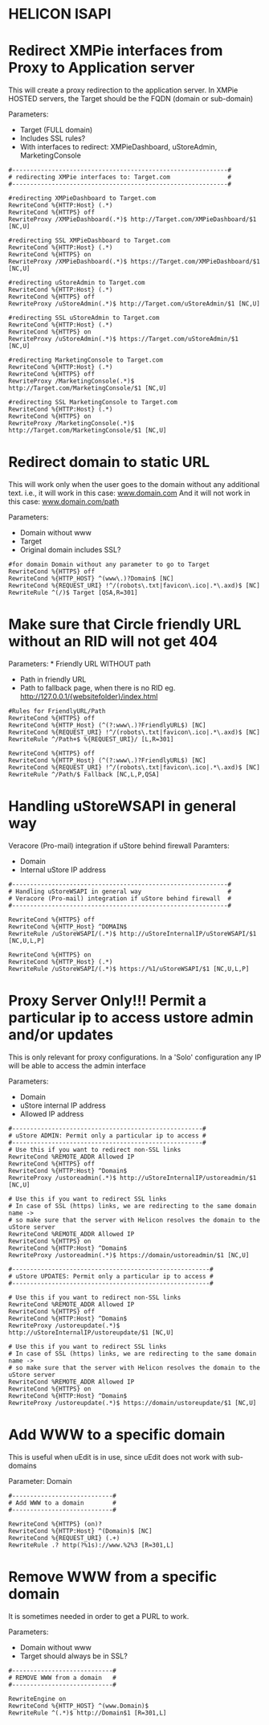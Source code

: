 # HELICON ISAPI

# Redirect XMPie interfaces from Proxy to Application server

This will create a proxy redirection to the application server.
In XMPie HOSTED servers, the Target should be the FQDN (domain or sub-domain)

Parameters:
* Target (FULL domain)
* Includes SSL rules?
* With interfaces to redirect: XMPieDashboard, uStoreAdmin, MarketingConsole	

```
#------------------------------------------------------------#
# redirecting XMPie interfaces to: Target.com                #
#------------------------------------------------------------#

#redirecting XMPieDashboard to Target.com
RewriteCond %{HTTP:Host} (.*)
RewriteCond %{HTTPS} off
RewriteProxy /XMPieDashboard(.*)$ http://Target.com/XMPieDashboard/$1 [NC,U]

#redirecting SSL XMPieDashboard to Target.com
RewriteCond %{HTTP:Host} (.*)
RewriteCond %{HTTPS} on
RewriteProxy /XMPieDashboard(.*)$ https://Target.com/XMPieDashboard/$1 [NC,U]

#redirecting uStoreAdmin to Target.com
RewriteCond %{HTTP:Host} (.*)
RewriteCond %{HTTPS} off
RewriteProxy /uStoreAdmin(.*)$ http://Target.com/uStoreAdmin/$1 [NC,U]

#redirecting SSL uStoreAdmin to Target.com
RewriteCond %{HTTP:Host} (.*)
RewriteCond %{HTTPS} on
RewriteProxy /uStoreAdmin(.*)$ https://Target.com/uStoreAdmin/$1 [NC,U]

#redirecting MarketingConsole to Target.com
RewriteCond %{HTTP:Host} (.*)
RewriteCond %{HTTPS} off
RewriteProxy /MarketingConsole(.*)$ http://Target.com/MarketingConsole/$1 [NC,U]

#redirecting SSL MarketingConsole to Target.com
RewriteCond %{HTTP:Host} (.*)
RewriteCond %{HTTPS} on
RewriteProxy /MarketingConsole(.*)$ http://Target.com/MarketingConsole/$1 [NC,U]
```



# Redirect domain to static URL

This will work only when the user goes to the domain without any additional text.
i.e., it will work in this case: www.domain.com
And it will not work in this case: www.domain.com/path

Parameters: 
* Domain without www
* Target
* Original domain includes SSL?

```
#for domain Domain without any parameter to go to Target
RewriteCond %{HTTPS} off
RewriteCond %{HTTP_HOST} ^(www\.)?Domain$ [NC]
RewriteCond %{REQUEST_URI} !^/(robots\.txt|favicon\.ico|.*\.axd)$ [NC]
RewriteRule ^(/)$ Target [QSA,R=301]
```



# Make sure that Circle friendly URL without an RID will not get 404

Parameters: * Friendly URL WITHOUT path
* Path in friendly URL
* Path to fallback page, when there is no RID eg. http://127.0.0.1/{websitefolder}/index.html

```
#Rules for FriendlyURL/Path
RewriteCond %{HTTPS} off
RewriteCond %{HTTP_Host} (^(?:www\.)?FriendlyURL$) [NC]
RewriteCond %{REQUEST_URI} !^/(robots\.txt|favicon\.ico|.*\.axd)$ [NC]
RewriteRule ^/Path+$ %{REQUEST_URI}/ [L,R=301]

RewriteCond %{HTTPS} off
RewriteCond %{HTTP_Host} (^(?:www\.)?FriendlyURL$) [NC]
RewriteCond %{REQUEST_URI} !^/(robots\.txt|favicon\.ico|.*\.axd)$ [NC]
RewriteRule ^/Path/$ Fallback [NC,L,P,QSA]
```


# Handling uStoreWSAPI in general way

Veracore (Pro-mail) integration if uStore behind firewall
Paramters:
* Domain
* Internal uStore IP address

```
#------------------------------------------------------------#
# Handling uStoreWSAPI in general way                        #
# Veracore (Pro-mail) integration if uStore behind firewall  #
#------------------------------------------------------------#

RewriteCond %{HTTPS} off
RewriteCond %{HTTP_Host} ^DOMAIN$
RewriteRule /uStoreWSAPI/(.*)$ http://uStoreInternalIP/uStoreWSAPI/$1 [NC,U,L,P]

RewriteCond %{HTTPS} on
RewriteCond %{HTTP_Host} (.*)
RewriteRule /uStoreWSAPI/(.*)$ https://%1/uStoreWSAPI/$1 [NC,U,L,P]
```



# Proxy Server Only!!! Permit a particular ip to access ustore admin and/or updates

This is only relevant for proxy configurations.
In a 'Solo' configuration any IP will be able to access the admin interface

Parameters:
* Domain
* uStore internal IP address
* Allowed IP address

```
#-----------------------------------------------------#
# uStore ADMIN: Permit only a particular ip to access #
#-----------------------------------------------------#
# Use this if you want to redirect non-SSL links
RewriteCond %REMOTE_ADDR Allowed IP
RewriteCond %{HTTPS} off
RewriteCond %{HTTP:Host} ^Domain$
RewriteProxy /ustoreadmin(.*)$ http://uStoreInternalIP/ustoreadmin/$1 [NC,U]

# Use this if you want to redirect SSL links
# In case of SSL (https) links, we are redirecting to the same domain name ->
# so make sure that the server with Helicon resolves the domain to the uStore server
RewriteCond %REMOTE_ADDR Allowed IP
RewriteCond %{HTTPS} on
RewriteCond %{HTTP:Host} ^Domain$
RewriteProxy /ustoreadmin(.*)$ https://domain/ustoreadmin/$1 [NC,U]

#-------------------------------------------------------#
# uStore UPDATES: Permit only a particular ip to access #
#-------------------------------------------------------#

# Use this if you want to redirect non-SSL links
RewriteCond %REMOTE_ADDR Allowed IP
RewriteCond %{HTTPS} off
RewriteCond %{HTTP:Host} ^Domain$
RewriteProxy /ustoreupdate(.*)$ http://uStoreInternalIP/ustoreupdate/$1 [NC,U]

# Use this if you want to redirect SSL links
# In case of SSL (https) links, we are redirecting to the same domain name ->
# so make sure that the server with Helicon resolves the domain to the uStore server
RewriteCond %REMOTE_ADDR Allowed IP
RewriteCond %{HTTPS} on
RewriteCond %{HTTP:Host} ^Domain$
RewriteProxy /ustoreupdate(.*)$ https://domain/ustoreupdate/$1 [NC,U]
```



# Add WWW to a specific domain

This is useful when uEdit is in use, since uEdit does not work with sub-domains

Parameter: Domain

```
#----------------------------#
# Add WWW to a domain        #
#----------------------------#

RewriteCond %{HTTPS} (on)?
RewriteCond %{HTTP:Host} ^(Domain)$ [NC]
RewriteCond %{REQUEST_URI} (.+)
RewriteRule .? http(?%1s)://www.%2%3 [R=301,L]
```



# Remove WWW from a specific domain

It is sometimes needed in order to get a PURL to work.

Parameters:
* Domain without www
* Target should always be in SSL?

```
#----------------------------#
# REMOVE WWW from a domain   #
#----------------------------#

RewriteEngine on
RewriteCond %{HTTP_HOST} ^(www.Domain)$
RewriteRule ^(.*)$ http://Domain$1 [R=301,L]
```

